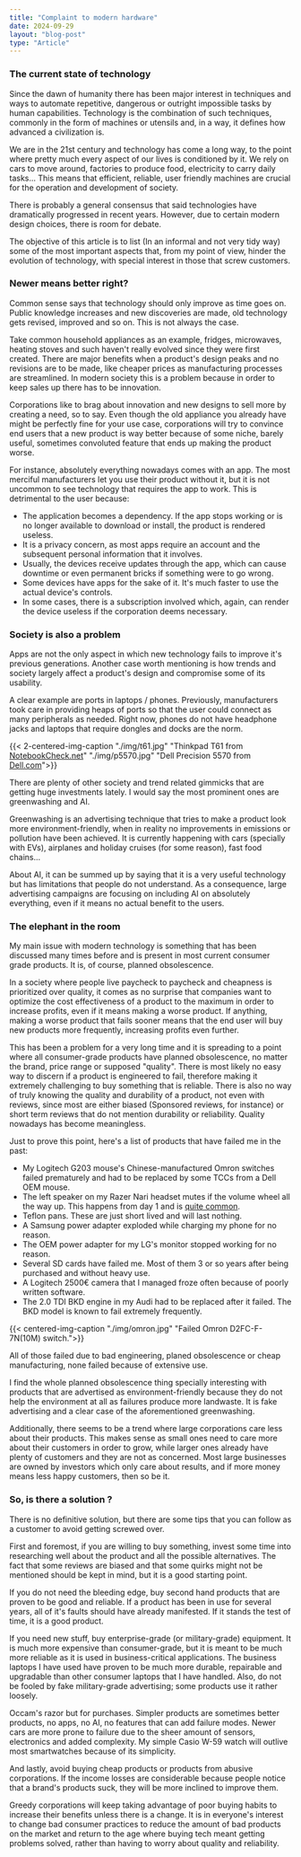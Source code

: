 ```yaml
---
title: "Complaint to modern hardware"
date: 2024-09-29
layout: "blog-post"
type: "Article"
---
```


### The current state of technology
Since the dawn of humanity there has been major interest in techniques and ways to automate repetitive, dangerous or outright impossible tasks by human capabilities. Technology is the combination of such techniques, commonly in the form of machines or utensils and, in a way, it defines how advanced a civilization is.

We are in the 21st century and technology has come a long way, to the point where pretty much every aspect of our lives is conditioned by it. We rely on cars to move around, factories to produce food, electricity to carry daily tasks... This means that efficient, reliable, user friendly machines are crucial for the operation and development of society.

There is probably a general consensus that said technologies have dramatically progressed in recent years. However, due to certain modern design choices, there is room for debate.

The objective of this article is to list (In an informal and not very tidy way) some of the most important aspects that, from my point of view, hinder the evolution of technology, with special interest in those that screw customers.

### Newer means better right?
Common sense says that technology should only improve as time goes on. Public knowledge increases and new discoveries are made, old technology gets revised, improved and so on. This is not always the case.

Take common household appliances as an example, fridges, microwaves, heating stoves and such haven't really evolved since they were first created. There are major benefits when a product's design peaks and no revisions are to be made, like cheaper prices as manufacturing processes are streamlined. In modern society this is a problem because in order to keep sales up there has to be innovation.

Corporations like to brag about innovation and new designs to sell more by creating a need, so to say. Even though the old appliance you already have might be perfectly fine for your use case, corporations will try to convince end users that a new product is way better because of some niche, barely useful, sometimes convoluted feature that ends up making the product worse.

For instance, absolutely everything nowadays comes with an app. The most merciful manufacturers let you use their product without it, but it is not uncommon to see technology that requires the app to work. This is detrimental to the user because:
 - The application becomes a dependency. If the app stops working or is no longer available to download or install, the product is rendered useless.</li>
 - It is a privacy concern, as most apps require an account and the subsequent personal information that it involves.</li>
 - Usually, the devices receive updates through the app, which can cause downtime or even permanent bricks if something were to go wrong.</li>
 - Some devices have apps for the sake of it. It's much faster to use the actual device's controls.</li>
 - In some cases, there is a subscription involved which, again, can render the device useless if the corporation deems necessary.</li>

### Society is also a problem
Apps are not the only aspect in which new technology fails to improve it's previous generations. Another case worth mentioning is how trends and society largely affect a product's design and compromise some of its usability.

A clear example are ports in laptops / phones. Previously, manufacturers took care in providing heaps of ports so that the user could connect as many peripherals as needed. Right now, phones do not have headphone jacks and laptops that require dongles and docks are the norm.

{{< 2-centered-img-caption 
    "./img/t61.jpg" "Thinkpad T61 from <a href='https://www.notebookcheck.net/Review-IBM-Lenovo-Thinkpad-T61-Notebook.3972.0.html'>NotebookCheck.net</a>" 
    "./img/p5570.jpg" "Dell Precision 5570 from <a href='https://www.dell.com/en-us/shop/dell-laptops/precision-5570-workstation/spd/precision-15-5570-laptop'>Dell.com</a>">}}

There are plenty of other society and trend related gimmicks that are getting huge investments lately. I would say the most prominent ones are greenwashing and AI.

Greenwashing is an advertising technique that tries to make a product look more environment-friendly, when in reality no improvements in emissions or pollution have been achieved. It is currently happening with cars (specially with EVs), airplanes and holiday cruises (for some reason), fast food chains...

About AI, it can be summed up by saying that it is a very useful technology but has limitations that people do not understand. As a consequence, large advertising campaigns are focusing on including AI on absolutely everything, even if it means no actual benefit to the users.

### The elephant in the room
My main issue with modern technology is something that has been discussed many times before and is present in most current consumer grade products. It is, of course, planned obsolescence.

In a society where people live paycheck to paycheck and cheapness is prioritized over quality, it comes as no surprise that companies want to optimize the cost effectiveness of a product to the maximum in order to increase profits, even if it means making a worse product. If anything, making a worse product that fails sooner means that the end user will buy new products more frequently, increasing profits even further.

This has been a problem for a very long time and it is spreading to a point where all consumer-grade products have planned obsolescence, no matter the brand, price range or supposed "quality". There is most likely no easy way to discern if a product is engineered to fail, therefore making it extremely challenging to buy something that is reliable. There is also no way of truly knowing the quality and durability of a product, not even with reviews, since most are either biased (Sponsored reviews, for instance) or short term reviews that do not mention durability or reliability. Quality nowadays has become meaningless.

Just to prove this point, here's a list of products that have failed me in the past:
 - My Logitech G203 mouse's Chinese-manufactured Omron switches failed prematurely and had to be replaced by some TCCs from a Dell OEM mouse. 
 - The left speaker on my Razer Nari headset mutes if the volume wheel all the way up. This happens from day 1 and is [quite common](https://insider.razer.com/general-discussion-6/my-razer-nari-only-works-on-the-right-side-no-sound-on-the-left-side-10529).
 - Teflon pans. These are just short lived and will last nothing. 
 - A Samsung power adapter exploded while charging my phone for no reason. 
 - The OEM power adapter for my LG's monitor stopped working for no reason. 
 - Several SD cards have failed me. Most of them 3 or so years after being purchased and without heavy use. 
 - A Logitech 2500€ camera that I managed froze often because of poorly written software. 
 - The 2.0 TDI BKD engine in my Audi had to be replaced after it failed. The BKD model is known to fail extremely frequently. 


{{< centered-img-caption "./img/omron.jpg" "Failed Omron D2FC-F-7N(10M) switch.">}}

All of those failed due to bad engineering, planed obsolescence or cheap manufacturing, none failed because of extensive use.

I find the whole planned obsolescence thing specially interesting with products that are advertised as environment-friendly because they do not help the environment at all as failures produce more landwaste. It is fake advertising and a clear case of the aforementioned greenwashing.

Additionally, there seems to be a trend where large corporations care less about their products. This makes sense as small ones need to care more about their customers in order to grow, while larger ones already have plenty of customers and they are not as concerned. Most large businesses are owned by investors which only care about results, and if more money means less happy customers, then so be it.

### So, is there a solution ?
There is no definitive solution, but there are some tips that you can follow as a customer to avoid getting screwed over.

First and foremost, if you are willing to buy something, invest some time into researching well about the product and all the possible alternatives. The fact that some reviews are biased and that some quirks might not be mentioned should be kept in mind, but it is a good starting point.

If you do not need the bleeding edge, buy second hand products that are proven to be good and reliable. If a product has been in use for several years, all of it's faults should have already manifested. If it stands the test of time, it is a good product.

If you need new stuff, buy enterprise-grade (or military-grade) equipment. It is much more expensive than consumer-grade, but it is meant to be much more reliable as it is used in business-critical applications. The business laptops I have used have proven to be much more durable, repairable and upgradable than other consumer laptops that I have handled. Also, do not be fooled by fake military-grade advertising; some products use it rather loosely.

Occam's razor but for purchases. Simpler products are sometimes better products, no apps, no AI, no features that can add failure modes. Newer cars are more prone to failure due to the sheer amount of sensors, electronics and added complexity. My simple Casio W-59 watch will outlive most smartwatches because of its simplicity.

And lastly, avoid buying cheap products or products from abusive corporations. If the income losses are considerable because people notice that a brand's products suck, they will be more inclined to improve them.

Greedy corporations will keep taking advantage of poor buying habits to increase their benefits unless there is a change. It is in everyone's interest to change bad consumer practices to reduce the amount of bad products on the market and return to the age where buying tech meant getting problems solved, rather than having to worry about quality and reliability.